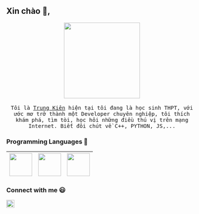 
## Xin chào :wave:, 

<p align="center">
  <img src="http://mrwgifs.com/wp-content/uploads/2014/06/Cute-Cat-Hacking-Into-Top-Secret-Files-On-Chis-Sweet-Home-Anime.gif" width=200>
  <br><br>
  <samp>
    Tôi là <a href="https://trungkien.tk/">Trung Kiên</a> hiện tại tôi đang là học sinh THPT, với ước mơ trở thành một Developer chuyên nghiệp, tôi thích khám phá, tìm tòi, học hỏi những điều thú vị trên mạng Internet. Biết đôi chút về C++, PYTHON, JS,...
  </samp>
</p>

### Programming Languages  :rocket:
|<img src="https://user-images.githubusercontent.com/42747200/46140125-da084900-c26d-11e8-8ea7-c45ae6306309.png" width=60> | <img src="https://upload.wikimedia.org/wikipedia/commons/thumb/9/99/Unofficial_JavaScript_logo_2.svg/1024px-Unofficial_JavaScript_logo_2.svg.png" width=60> | <img src="https://cdn-icons-png.flaticon.com/512/1822/1822899.png" width=60> |
|:---:|:---:|:---:|



### Connect with me :smiley:
<a href="https://facebook.com/TTK221">
  <img align="left" alt="Trung Kiên" width="21px" src="https://encrypted-tbn0.gstatic.com/images?q=tbn:ANd9GcTqBZtvri3gY6yZyRDmjC8VA7QtJhZzVTbuTA&usqp=CAU" />
</a>
